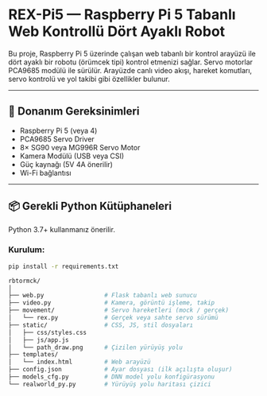 # REX-Pi5 — Raspberry Pi 5 Tabanlı Web Kontrollü Dört Ayaklı Robot

Bu proje, Raspberry Pi 5 üzerinde çalışan web tabanlı bir kontrol arayüzü ile dört ayaklı bir robotu (örümcek tipi) kontrol etmenizi sağlar. Servo motorlar PCA9685 modülü ile sürülür. Arayüzde canlı video akışı, hareket komutları, servo kontrolü ve yol takibi gibi özellikler bulunur.

---

## 🔧 Donanım Gereksinimleri

- Raspberry Pi 5 (veya 4)
- PCA9685 Servo Driver
- 8× SG90 veya MG996R Servo Motor
- Kamera Modülü (USB veya CSI)
- Güç kaynağı (5V 4A önerilir)
- Wi-Fi bağlantısı

---

## 📦 Gerekli Python Kütüphaneleri

Python 3.7+ kullanmanız önerilir.

### Kurulum:

```bash
pip install -r requirements.txt

rbtormck/
│
├── web.py                 # Flask tabanlı web sunucu
├── video.py               # Kamera, görüntü işleme, takip
├── movement/              # Servo hareketleri (mock / gerçek)
│   └── rex.py             # Gerçek veya sahte servo sürümü
├── static/                # CSS, JS, stil dosyaları
│   ├── css/styles.css
│   ├── js/app.js
│   └── path_draw.png      # Çizilen yürüyüş yolu
├── templates/
│   └── index.html         # Web arayüzü
├── config.json            # Ayar dosyası (ilk açılışta oluşur)
├── models_cfg.py          # DNN model yolu konfigürasyonu
└── realworld_py.py        # Yürüyüş yolu haritası çizici
